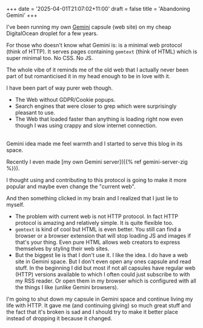 +++
date = '2025-04-01T21:07:02+11:00'
draft = false
title = 'Abandoning Gemini'
+++

I've been running my own [Gemini](https://en.wikipedia.org/wiki/Gemini_(protocol)) capsule (web site) on my cheap DigitalOcean droplet for a few years.

For those who doesn't know what Gemini is: is a minimal web protocol (think of HTTP).
It serves pages containing `gemtext` (think of HTML) which is super minimal too.
No CSS. No JS.

The whole vibe of it reminds me of the old web that I actually never been part of but romanticised it in my head enough to be in love with it.

I have been part of way purer web though.

* The Web without GDPR/Cookie popups.
* Search engines that were closer to grep which were surprisingly pleasant to use.
* The Web that loaded faster than anything is loading right now even though I was using crappy and slow internet connection.

<br>
Gemini idea made me feel warmth and I started to serve this blog in its space.

Recently I even made [my own Gemini server]({{% ref gemini-server-zig %}}).

I thought using and contributing to this protocol is going to make it more popular and maybe even change the "current web".

And then something clicked in my brain and I realized that I just lie to myself.

* The problem with current web is not HTTP protocol. In fact HTTP protocol is amazing and relatively simple.
It is quite flexible too.
* `gemtext` is kind of cool but HTML is even better.
You still can find a browser or a browser extension that will stop loading JS and images if that's your thing.
Even pure HTML allows web creators to express themselves by styling their web sites.
* But the biggest lie is that I don't use it. I like the idea. I do have a web site in Gemini space. But I don't even open any ones
capsule and read stuff. In the beginning I did but most if not all capsules have regular web (HTTP) versions available to which I often could
just subscribe to with my RSS reader. Or open them in my browser which is configured with all the things I like (unlike Gemini browsers).

I'm going to shut down my capsule in Gemini space and continue living my life with HTTP.
It gave me (and continuing giving) so much great stuff and the fact that it's broken
is sad and I should try to make it better place instead of dropping it because it changed.
